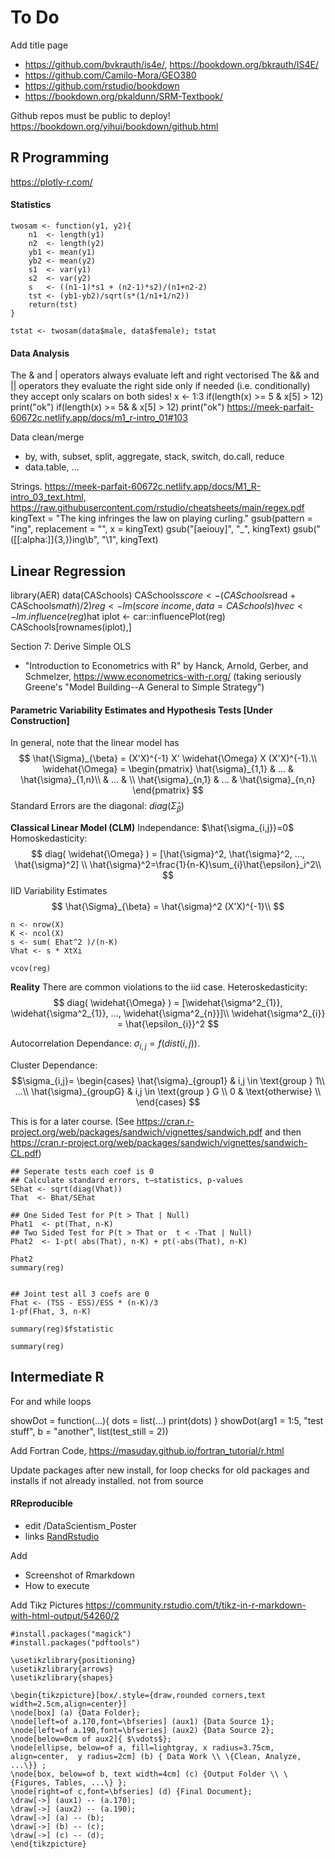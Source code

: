 # To Do

Add title page

<!--
The compilation instructions are in 'index.Rmd' 
To Create from scratch, use a template ``bookdown::create_gitbook('index.Rmd')``
-->

* https://github.com/bvkrauth/is4e/, https://bookdown.org/bkrauth/IS4E/
* https://github.com/Camilo-Mora/GEO380
* https://github.com/rstudio/bookdown
* https://bookdown.org/pkaldunn/SRM-Textbook/


Github repos must be public to deploy!
https://bookdown.org/yihui/bookdown/github.html


## R Programming

https://plotly-r.com/

#### Statistics 

```{r}
twosam <- function(y1, y2){
    n1  <- length(y1)
    n2  <- length(y2)
    yb1 <- mean(y1)
    yb2 <- mean(y2)
    s1  <- var(y1)
    s2  <- var(y2)
    s   <- ((n1-1)*s1 + (n2-1)*s2)/(n1+n2-2)
    tst <- (yb1-yb2)/sqrt(s*(1/n1+1/n2))
    return(tst)
}
 
tstat <- twosam(data$male, data$female); tstat
```



#### Data Analysis


The & and | operators
    always evaluate left and right
    vectorised
The && and || operators
    they evaluate the right side only if needed (i.e. conditionally)
    they accept only scalars on both sides!
x <- 1:3
if(length(x) >= 5 & x[5] > 12) print("ok")
if(length(x) >= 5& & x[5] > 12) print("ok")
https://meek-parfait-60672c.netlify.app/docs/m1_r-intro_01#103

Data clean/merge
 * by, with, subset, split, aggregate, stack, switch, do.call, reduce
 * data.table, ...

Strings. https://meek-parfait-60672c.netlify.app/docs/M1_R-intro_03_text.html, https://raw.githubusercontent.com/rstudio/cheatsheets/main/regex.pdf
kingText = "The king infringes the law on playing curling."
gsub(pattern = "ing", replacement = "", x = kingText)
gsub("[aeiouy]", "_", kingText)
gsub("([[:alpha:]]{3,})ing\\b", "\\1", kingText) 





## Linear Regression


library(AER)
data(CASchools)
CASchools$score <- (CASchools$read + CASchools$math) / 2)
reg <- lm(score ~ income, data = CASchools)
hvec <- lm.influence(reg)$hat
iplot <- car::influencePlot(reg)
CASchools[rownames(iplot),]


Section 7: Derive Simple OLS

* "Introduction to Econometrics with R" by Hanck, Arnold, Gerber, and Schmelzer, https://www.econometrics-with-r.org/
(taking seriously Greene's "Model Building--A General to Simple Strategy")


#### Parametric Variability Estimates and Hypothesis Tests [Under Construction]

In general, note that the linear model has
$$
\hat{\Sigma}_{\beta} = (X'X)^{-1} X' \widehat{\Omega} X (X'X)^{-1}.\\
\widehat{\Omega} = \begin{pmatrix}
\hat{\sigma}_{1,1} & ... & \hat{\sigma}_{1,n}\\
& ... &  \\
\hat{\sigma}_{n,1} & ... & \hat{\sigma}_{n,n}
\end{pmatrix}
$$
Standard Errors are the diagonal: $diag( \hat{\Sigma}_{\beta}  )$


**Classical Linear Model (CLM)**
Independance: $\hat{\sigma_{i,j}}=0$
Homoskedasticity: 
$$
diag( \widehat{\Omega} ) = [\hat{\sigma}^2, \hat{\sigma}^2, ..., \hat{\sigma}^2] \\
\hat{\sigma}^2=\frac{1}{n-K}\sum_{i}\hat{\epsilon}_i^2\\
$$
IID Variability Estimates
$$
\hat{\Sigma}_{\beta} = \hat{\sigma}^2 (X'X)^{-1}\\
$$

```{r}
n <- nrow(X)
K <- ncol(X)
s <- sum( Ehat^2 )/(n-K)
Vhat <- s * XtXi

vcov(reg)
```



**Reality**
There are common violations to the iid case. 
Heteroskedasticity:
$$
diag( \widehat{\Omega} ) = [\widehat{\sigma^2_{1}}, \widehat{\sigma^2_{1}}, ..., \widehat{\sigma^2_{n}}]\\
\widehat{\sigma^2_{i}} = \hat{\epsilon_{i}}^2
$$

Autocorrelation Dependance: $\sigma_{i,j}=f( dist(i,j) )$.

Cluster Dependance: 
$$\sigma_{i,j}=
\begin{cases}
\hat{\sigma}_{group1} & i,j \in \text{group } 1\\
...\\
\hat{\sigma}_{groupG} & i,j \in \text{group } G \\
0 & \text{otherwise} \\ 
\end{cases}
$$


This is for a later course. (See https://cran.r-project.org/web/packages/sandwich/vignettes/sandwich.pdf and then https://cran.r-project.org/web/packages/sandwich/vignettes/sandwich-CL.pdf)


```{r, eval=F, results='hide'}
## Seperate tests each coef is 0
## Calculate standard errors, t–statistics, p-values
SEhat <- sqrt(diag(Vhat))
That  <- Bhat/SEhat

## One Sided Test for P(t > That | Null)
Phat1  <- pt(That, n-K)
## Two Sided Test for P(t > That or  t < -That | Null)
Phat2  <- 1-pt( abs(That), n-K) + pt(-abs(That), n-K)

Phat2
summary(reg)


## Joint test all 3 coefs are 0
Fhat <- (TSS - ESS)/ESS * (n-K)/3
1-pf(Fhat, 3, n-K)

summary(reg)$fstatistic

summary(reg)
```



## Intermediate R

For and while loops


showDot = function(...){
  dots = list(...)
  print(dots)
}
showDot(arg1 = 1:5, "test stuff", 
        b = "another", list(test_still = 2))
        
Add Fortran Code, https://masuday.github.io/fortran_tutorial/r.html

Update packages after new install, 
    for loop checks for old packages and installs if not already installed. not from source

#### RReproducible

- edit /DataScientism_Poster
- links [RandRstudio](https://jadamso.github.io/Rbooks/01-RandRstudio.md)

Add 
 - Screenshot of Rmarkdown
 - How to execute
 
Add Tikz Pictures
https://community.rstudio.com/t/tikz-in-r-markdown-with-html-output/54260/2

```{r}
#install.packages("magick")
#install.packages("pdftools")
```

```{tikz, fig.cap = "Funky tikz", fig.ext = 'png'}
\usetikzlibrary{positioning}
\usetikzlibrary{arrows}
\usetikzlibrary{shapes}

\begin{tikzpicture}[box/.style={draw,rounded corners,text width=2.5cm,align=center}]
\node[box] (a) {Data Folder};
\node[left=of a.170,font=\bfseries] (aux1) {Data Source 1};
\node[left=of a.190,font=\bfseries] (aux2) {Data Source 2};
\node[below=0cm of aux2]{ $\vdots$};
\node[ellipse, below=of a, fill=lightgray, x radius=3.75cm, align=center,  y radius=2cm] (b) { Data Work \\ \{Clean, Analyze, ...\}} ;
\node[box, below=of b, text width=4cm] (c) {Output Folder \\ \{Figures, Tables, ...\} };
\node[right=of c,font=\bfseries] (d) {Final Document};
\draw[->] (aux1) -- (a.170);
\draw[->] (aux2) -- (a.190);
\draw[->] (a) -- (b);
\draw[->] (b) -- (c);
\draw[->] (c) -- (d);
\end{tikzpicture}
```


<!--```{r, error=TRUE}-->
<!--https://cran.r-project.org/web/views/NumericalMathematics.html-->
<!--https://cran.r-project.org/web/views/Optimization.html-->

<!--    integrate() finds the area under the curve defined by f()-->
<!--    uniroot() finds where f() hits zero-->
<!--    optimise() finds the location of the lowest (or highest) value of f()-->

<!--f <- function(x) x^2-->
<!--f1 <- Deriv::Deriv(f)-->

<!--for more dimesniosn-->

<!--optim-->
<!--```-->




<!--
###  Quantitative Analysis of Almost Any Type of Data} 

E.g., plotting galactic superclusters
\vspace{.5\baselineskip}
\includegraphics[scale=0.25, trim=0 5cm 0 5cm, clip=true]{./Figures/shapley.pdf}
\vspace{-2\baselineskip}

\begin{Rcode}{basicstyle=\tiny\ttfamily}
library(spatstat)
data(shapley)
plot(shapley, pch=16, main="", cols=rgb(0,0,0,.1), cex=.4, use.marks=F)
\end{Rcode}
<<echo=TRUE, cache=FALSE, fig=TRUE, eval=TRUE>>=
library(spatstat)
data(shapley)
plot(shapley, pch=16, main="", cols=rgb(0,0,0,.1), cex=.4, use.marks=F)
@
\vspace{-.5\baselineskip}

\textbf{Physics and Chemistry:}
Particle Simulations, DNA Sequences, Protein Folding\\
\textbf{Biology:} 
Human Brain Morphology, Insect Trajectories  \\
{\footnotesize \texttt{bio3d:} 
\url{http://thegrantlab.org/bio3d/tutorials/structure-analysis} \\
\url{https://ecomorph.wordpress.com/2015/08/05/retinal-topography-maps-in-r/}} \\
\textbf{Astronomy:} Map the Brightness of Galaxy Locations 
{\footnotesize \url{https://asaip.psu.edu/resources/datasets}}
\bash
Rscript -e 'library(spatstat); data(shapley);  pdf("./shapley.pdf"); plot(unmark(shapley), pch=16, main = "", cols=rgb(0,0,0,.1), cex=.4 )'
\END

###  ... To Large Scale Observational Data ...}
{\footnotesize \url{https://cran.r-project.org/web/views/MedicalImaging.html}}
data(brains)
shapes3d(brains$x[,,], type="dots", axes3=T)  ## 24 markers (x,y,z) for 59 people $

\textbf{Social and Historical:} Income, Population, Crime, ... \\
i.e. \footnotesize{\url{http://www.census.gov/did/www/saipe/data/statecounty/maps/iy2014/Tot_Pct_Poor2014.pdf}} \\
i.e. \footnotesize{\url{http://lincolnmullen.com/projects/slavery/}}\\~\\

\textbf{Ecology:} Global Temperatures, Soil Attributes, Land Use, ...\\
https://benborgy.wordpress.com/
i.e. \footnotesize{\url{https://benborgy.files.wordpress.com/2014/08/spatializemap_2.jpg}} \\
i.e. \footnotesize{\url{http://esdac.jrc.ec.europa.eu/themes/global-data-other-initiatives}} \\
-->



